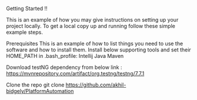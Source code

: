 Getting Started !!


This is an example of how you may give instructions on setting up your project locally. To get a local copy up and running follow these simple example steps.

Prerequisites
This is an example of how to list things you need to use the software and how to install them.
Install below supporting tools and set their HOME_PATH in .bash_profile:
Intellij
Java
Maven

Download testNG dependency from below link : 
https://mvnrepository.com/artifact/org.testng/testng/7.7.1

Clone the repo
git clone https://github.com/akhil-bidgely/PlatformAutomation

